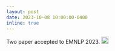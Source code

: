 ```yaml
---
layout: post
date: 2023-10-08 10:00:00-0400
inline: true
---
```


Two paper accepted to EMNLP 2023. <img src="https://github.com/liuyanchen1015/liuyanchen1015.github.io/assets/43295960/225108d2-1586-427e-9384-c670cad64c02" alt="drawing" width="19"/> 


